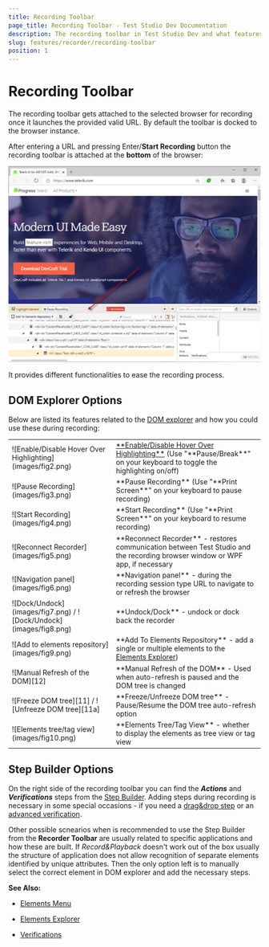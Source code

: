 ```yaml
---
title: Recording Toolbar
page_title: Recording Toolbar - Test Studio Dev Documentation
description: The recording toolbar in Test Studio Dev and what features it provides during a recording session.
slug: features/recorder/recording-toolbar
position: 1
---
```

# Recording Toolbar

The recording toolbar gets attached to the selected browser for recording once it launches the provided valid URL. By default the toolbar is docked to the browser instance.

After entering a URL and pressing Enter/**Start Recording** button the recording toolbar is attached at the **bottom** of the browser:

![Attached Recorder](images/recording-toolbar.png)

It provides different functionalities to ease the recording process. 

## DOM Explorer Options

Below are listed its features related to the <a href="/features/recorder/dom-explorer" target="_blank">DOM explorer</a> and how you could use these during recording:

<table id="no-table" >
	<tr cellspacing="10">
		<td cellspacing="1">![Enable/Disable Hover Over Highlighting](images/fig2.png)<br></td>
		<td><a href="/features/recorder/highlighting-elements" target="_blank">**Enable/Disable Hover Over Highlighting**</a> (Use "**Pause/Break**" on your keyboard to toggle the highlighting on/off)</td>
	</tr>
	<tr cellspacing="10">
		<td>![Pause Recording](images/fig3.png)</td>
		<td>**Pause Recording** (Use "**Print Screen**" on your keyboard to pause recording)</td>
	</tr>
	<tr>
		<td>![Start Recording](images/fig4.png)</td>
		<td>**Start Recording** (Use "**Print Screen**" on your keyboard to resume recording)</td>
	</tr>
	<tr>
		<td>![Reconnect Recorder](images/fig5.png)</td>
		<td>**Reconnect Recorder** - restores communication between Test Studio and the recording browser window or WPF app, if necessary</td>
	</tr>
	<tr>
		<td>![Navigation panel](images/fig6.png)</td>
		<td>**Navigation panel** - during the recording session type URL to navigate to or refresh the browser</td>
	</tr>
	<tr>
		<td>![Dock/Undock](images/fig7.png) / ![Dock/Undock](images/fig8.png)</td>
		<td>**Undock/Dock** - undock or dock back the recorder</td>
	</tr>
	<tr>
		<td>![Add to elements repository](images/fig9.png)</td>
		<td>**Add To Elements Repository** - add a single or multiple elements to the <a href="/features/elements-explorer/overview" target="_blank">Elements Explorer</a>)</td>
	</tr>
		<tr>
		<td>![Manual Refresh of the DOM][12]</td>
		<td>**Manual Refresh of the DOM** - Used when auto-refresh is paused and the DOM tree is changed</td>
	</tr>
	<tr>
		<td>![Freeze DOM tree][11] / ![Unfreeze DOM tree][11a]</td>
		<td>**Freeze/Unfreeze DOM tree** - Pause/Resume the DOM tree auto-refresh option</td>
	</tr>
	<tr>
		<td>![Elements tree/tag view](images/fig10.png)</td>
		<td>**Elements Tree/Tag View** - whether to display the elements as tree view or tag view</td>
	</tr>
<table>

## Step Builder Options

On the right side of the recording toolbar you can find the ***Actions*** and ***Verifications*** steps from the <a href="/features/recorder/step-builder" target="_blank">Step Builder</a>. Adding steps during recording is necessary in some special occasions - if you need a <a href="/features/recorder/mouse-actions/drag-and-drop" target="_blank">drag&drop step</a> or an <a href="/features/recorder/verifications/advanced-verification" target="_blank">advanced verification</a>.

Other possible scnearios when is recommended to use the Step Builder from the **Recorder Toolbar** are usually related to specific applications and how these are built. If *Record&Playback* doesn't work out of the box usually the structure of application does not allow recognition of separate elements identified by unique attributes. Then the only option left is to manually select the correct element in DOM explorer and add the necessary steps.

__See Also:__

* <a href="/features/recorder/highlighting-elements" target="_blank">Elements Menu</a>

* <a href="/features/elements-explorer/overview" target="_blank">Elements Explorer</a>

* <a href="/features/recorder/verifications/introduction" target="_blank">Verifications</a>

[11]: images/fig11-lock.png
[11a]: images/fig11-unlock.png
[12]: images/fig12-refresh.png